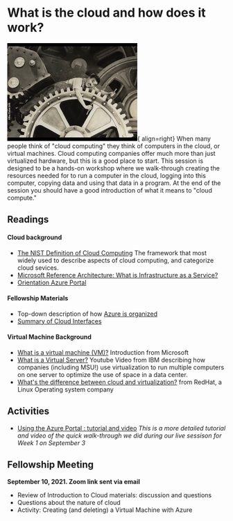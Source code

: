 # What is the cloud and how does it work?

![Chaplin still from Modern Times 1936](../img/chaplin_clockworks.jpg){ align=right} When many people think of "cloud computing" they think of computers in the cloud, or virtual machines.   Cloud computing companies offer much more than just virtualized hardware, but this is a good place to start.   This session is designed to be a hands-on workshop where we walk-through creating the resources needed for to run a computer in the cloud, logging into this computer, copying data and using that data in a program.    At the end of the session you should have a good introduction of what it means to "cloud compute."

## Readings

#### Cloud background

  - [The NIST Definition of Cloud Computing](https://nvlpubs.nist.gov/nistpubs/Legacy/SP/nistspecialpublication800-145.pdf)  The framework that most widely used to describe aspects of cloud computing, and categorize cloud sevices. 
  - [Microsoft Reference Architecture: What is Infrastructure as a Service?](https://social.technet.microsoft.com/wiki/contents/articles/4633.microsoft-reference-architecture-what-is-infrastructure-as-a-service.aspx)
  - [Orientation Azure Portal](https://docs.microsoft.com/en-us/azure/azure-portal/azure-portal-overview#getting-around-the-portal)

#### Fellowship Materials

 - Top-down description of how [Azure is organized](azure_organization.md)
 - [Summary of Cloud Interfaces](intro_to_cloud_interfaces.md)
  
#### Virtual Machine Background

  - [What is a virtual machine (VM)?](https://azure.microsoft.com/en-us/overview/what-is-a-virtual-machine/)  Introduction from Microsoft
  - [What is a Virtual Server?](https://www.youtube.com/watch?v=42fwh_1KP_o) Youtube Video from 
IBM describing how companies (including MSU!) use virtualization to run multiple computers on one server to optimize the use of space in a data center. 
- [What's the difference between cloud and virtualization?](https://www.redhat.com/en/topics/cloud-computing/cloud-vs-virtualization) from RedHat, a Linux Operating system company

  
## Activities

  - [Using the Azure Portal : tutorial and video](azure_portal_walkthrough.md)
    *This is a more detailed tutorial and video of the quick walk-through we did during our live sessison for Week 1 on September 3*

 
## Fellowship Meeting

**September 10, 2021.  Zoom link sent via email**

  - Review of Introduction to Cloud materials: discussion and questions
  - Questions about the nature of cloud
  - Activity: Creating (and deleting) a Virtual Machine with Azure



